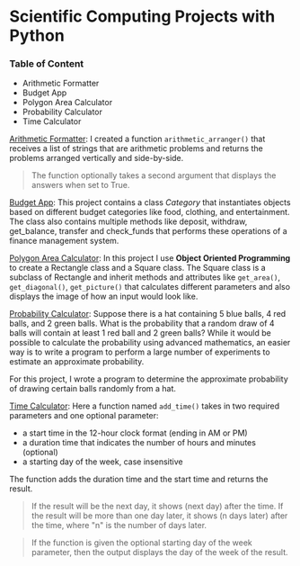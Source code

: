 # Scientific Computing Projects with Python


### Table of Content
* Arithmetic Formatter
* Budget App
* Polygon Area Calculator
* Probability Calculator
* Time Calculator

[Arithmetic Formatter](arithmetic_formatter.py): I created a function `arithmetic_arranger()` 
that receives a list of strings that are arithmetic problems and 
returns the problems arranged vertically and side-by-side. 
>The function optionally takes a second argument that displays the answers when set to True.

[Budget App](budget_app.py): This project contains a class _Category_
that instantiates objects based on different budget categories like
food, clothing, and entertainment. The class also contains multiple 
methods like deposit, withdraw, get_balance, transfer and check_funds
that performs these operations of a finance management system.

[Polygon Area Calculator](polygon_area_calculator.py):
In this project I use **Object Oriented Programming** to create a 
Rectangle class and a Square class. The Square class is a 
subclass of Rectangle and inherit methods and attributes like `get_area()`,
 `get_diagonal()`, `get_picture()` that calculates different parameters
and also displays the image of how an input would look like.

[Probability Calculator](probability_calculator.py):
Suppose there is a hat containing 5 blue balls, 4 red balls, and 2 green balls. What is the probability that a random draw of 4 balls will contain at least 1 red ball and 2 green balls? While it would be possible to calculate the probability using advanced mathematics, an easier way is to write a program to perform a large number of experiments to estimate an approximate probability.

For this project, I wrote a program to determine the approximate probability of drawing certain balls randomly from a hat.

[Time Calculator](time_calculator.py):
Here a function named `add_time()` takes in two required parameters and one optional parameter:

* a start time in the 12-hour clock format (ending in AM or PM)
* a duration time that indicates the number of hours and minutes
(optional)
* a starting day of the week, case insensitive

The function adds the duration time and the start time and returns the result.

>If the result will be the next day, it shows (next day) after the time. If the result will be more than one day later, it shows (n days later) after the time, where "n" is the number of days later.

>If the function is given the optional starting day of the week parameter, then the output displays the day of the week of the result. 
